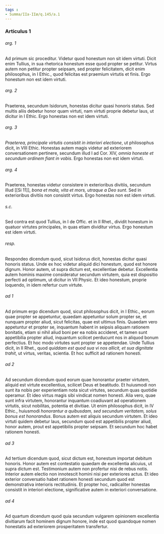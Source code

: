 ```yaml
---
tags : 
- Summa/IIa-IIæ/q.145/a.1
---
```


### Articulus 1

###### arg. 1
Ad primum sic proceditur. Videtur quod honestum non sit idem virtuti. Dicit enim Tullius, in sua rhetorica honestum esse quod propter se petitur. Virtus autem non petitur propter seipsam, sed propter felicitatem, dicit enim philosophus, in I Ethic., quod felicitas est praemium virtutis et finis. Ergo honestum non est idem virtuti.

###### arg. 2
Praeterea, secundum Isidorum, honestas dicitur quasi honoris status. Sed multis aliis debetur honor quam virtuti, nam virtuti proprie debetur laus, ut dicitur in I Ethic. Ergo honestas non est idem virtuti.

###### arg. 3
*Praeterea, principale virtutis consistit in interiori electione*, ut philosophus dicit, in VIII Ethic. Honestas autem magis videtur ad exteriorem conversationem pertinere, secundum illud I ad Cor. XIV, *omnia honeste et secundum ordinem fiant in vobis*. Ergo honestas non est idem virtuti.

###### arg. 4
Praeterea, honestas videtur consistere in exterioribus divitiis, secundum illud [[Si 11]], *bona et mala, vita et mors, utraque a Deo sunt*. Sed in exterioribus divitiis non consistit virtus. Ergo honestas non est idem virtuti.

###### s.c.
Sed contra est quod Tullius, in I de Offic. et in II Rhet., dividit honestum in quatuor virtutes principales, in quas etiam dividitur virtus. Ergo honestum est idem virtuti.

###### resp.
Respondeo dicendum quod, sicut Isidorus dicit, honestas dicitur quasi honoris status. Unde ex hoc videtur aliquid dici honestum, quod est honore dignum. Honor autem, ut supra dictum est, excellentiae debetur. Excellentia autem hominis maxime consideratur secundum virtutem, quia est dispositio perfecti ad optimum, ut dicitur in VII Physic. Et ideo honestum, proprie loquendo, in idem refertur cum virtute.

###### ad 1
Ad primum ergo dicendum quod, sicut philosophus dicit, in I Ethic., eorum quae propter se appetuntur, quaedam appetuntur solum propter se, et nunquam propter aliud, sicut felicitas, quae est ultimus finis. Quaedam vero appetuntur et propter se, inquantum habent in seipsis aliquam rationem bonitatis, etiam si nihil aliud boni per ea nobis accideret, et tamen sunt appetibilia propter aliud, inquantum scilicet perducunt nos in aliquod bonum perfectius. Et hoc modo virtutes sunt propter se appetendae. Unde Tullius dicit, in II Rhet., quod *quiddam est quod sua vi nos allicit, et sua dignitate trahit*, ut virtus, veritas, scientia. Et hoc sufficit ad rationem honesti.

###### ad 2
Ad secundum dicendum quod eorum quae honorantur praeter virtutem, aliquid est virtute excellentius, scilicet Deus et beatitudo. Et huiusmodi non sunt ita nobis per experientiam nota sicut virtutes, secundum quas quotidie operamur. Et ideo virtus magis sibi vindicat nomen honesti. Alia vero, quae sunt infra virtutem, honorantur inquantum coadiuvant ad operationem virtutis, sicut nobilitas, potentia et divitiae. Ut enim philosophus dicit, in IV Ethic., huiusmodi *honorantur a quibusdam, sed secundum veritatem, solus bonus est honorandus*. Bonus autem est aliquis secundum virtutem. Et ideo virtuti quidem debetur laus, secundum quod est appetibilis propter aliud, honor autem, prout est appetibilis propter seipsam. Et secundum hoc habet rationem honesti.

###### ad 3
Ad tertium dicendum quod, sicut dictum est, honestum importat debitum honoris. Honor autem est contestatio quaedam de excellentia alicuius, ut supra dictum est. Testimonium autem non profertur nisi de rebus notis. Interior autem electio non innotescit homini nisi per exteriores actus. Et ideo exterior conversatio habet rationem honesti secundum quod est demonstrativa interioris rectitudinis. Et propter hoc, radicaliter honestas consistit in interiori electione, significative autem in exteriori conversatione.

###### ad 4
Ad quartum dicendum quod quia secundum vulgarem opinionem excellentia divitiarum facit hominem dignum honore, inde est quod quandoque nomen honestatis ad exteriorem prosperitatem transfertur.

